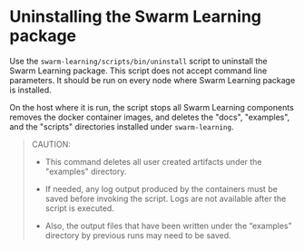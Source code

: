 # <a name="GUID-9B602231-E16D-4F02-8FA5-567825277484"/> Uninstalling the Swarm Learning package

Use the `swarm-learning/scripts/bin/uninstall` script to uninstall the Swarm Learning package. This script does not accept command line parameters. It should be run on every node where Swarm Learning package is installed.

On the host where it is run, the script stops all Swarm Learning components removes the docker container images, and deletes the "docs", "examples", and the "scripts" directories installed under `swarm-learning`.

<blockquote>
CAUTION:

-   This command deletes all user created artifacts under the "examples" directory.

-   If needed, any log output produced by the containers must be saved before invoking the script. Logs are not available after the script is executed.

-   Also, the output files that have been written under the “examples” directory by previous runs may need to be saved.


</blockquote>

